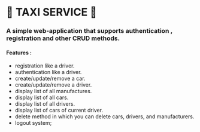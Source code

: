 # 🚕 **TAXI SERVICE** 🚕

### **A simple web-application that supports authentication , registration and other CRUD methods.**

####  **Features :**

- registration like a driver.
- authentication like a driver.
- create/update/remove a car.
- create/update/remove a driver.
- display list of all manufactures.
- display list of all cars.
- display list of all drivers.
- display list of cars of current driver.
- delete method in which you can delete cars, drivers, and manufacturers.
- logout system;
 
